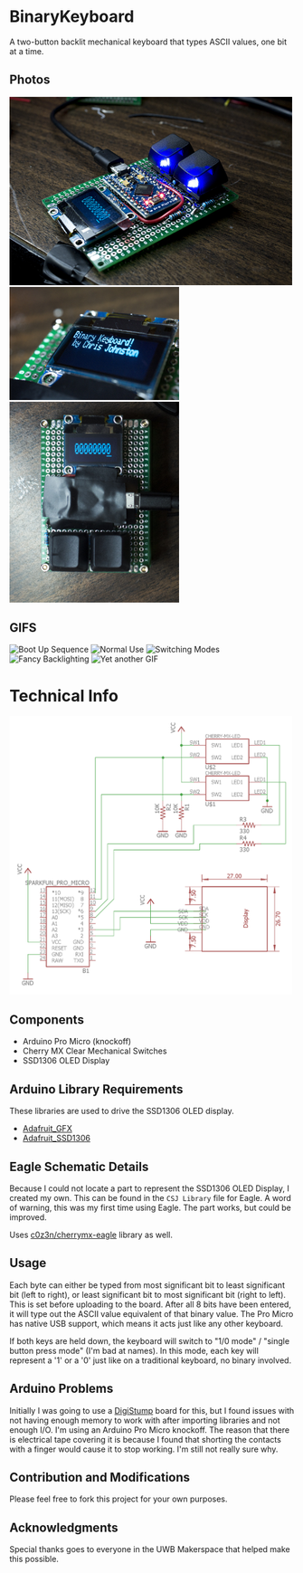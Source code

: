 # BinaryKeyboard
A two-button backlit mechanical keyboard that types ASCII values, one bit at a time.

## Photos

<img src="Images/binarykeyboard.jpg" alt="Photo of Binary Keyboard" Width="500" />
<img src="Images/screen.jpg" alt="Photo of Screen" Width="300" />
<img src="Images/topdown.jpg" alt="Top Down Photo" Width="300" />

## GIFS
<img src="https://thumbs.gfycat.com/FixedTangibleBluebottle-size_restricted.gif" alt="Boot Up Sequence"/>
<img src="https://thumbs.gfycat.com/FaithfulThoseCrossbill-size_restricted.gif" alt="Normal Use" />
<img src="https://thumbs.gfycat.com/LawfulSafeIndianrockpython-size_restricted.gif" alt="Switching Modes" />
<img src="https://thumbs.gfycat.com/InferiorShortIchidna-size_restricted.gif" alt="Fancy Backlighting" />
<img src="https://thumbs.gfycat.com/AcclaimedAdorableJaguar-size_restricted.gif" alt="Yet another GIF" />

# Technical Info

<img src="Schematic_small.png" alt="Image of Schematic" Width="500" />

## Components
- Arduino Pro Micro (knockoff)
- Cherry MX Clear Mechanical Switches
- SSD1306 OLED Display

## Arduino Library Requirements
These libraries are used to drive the SSD1306 OLED display.
- [Adafruit_GFX](https://github.com/adafruit/Adafruit-GFX-Library)
- [Adafruit_SSD1306](https://github.com/adafruit/Adafruit_SSD1306)

## Eagle Schematic Details
Because I could not locate a part to represent the SSD1306 OLED Display, I created my own. This can be found in the 
`CSJ Library` file for Eagle. A word of warning, this was my first time using Eagle. The part works, but could be improved.

Uses [c0z3n/cherrymx-eagle](https://github.com/c0z3n/cherrymx-eagle/) library as well.

## Usage
Each byte can either be typed from most significant bit to least significant bit (left to right), or least significant bit to most significant bit (right to left). This is set before uploading to the board.
After all 8 bits have been entered, it will type out the ASCII value equivalent of that binary value. The Pro Micro has native USB support,
which means it acts just like any other keyboard.

If both keys are held down, the keyboard will switch to "1/0 mode" / "single button press mode" (I'm bad at names).
In this mode, each key will represent a '1' or a '0' just like on a traditional keyboard, no binary involved.

## Arduino Problems
Initially I was going to use a [DigiStump](http://digistump.com/products/1) board for this, but I found issues with not having enough memory to work with after importing libraries and not enough I/O. I'm using an Arduino Pro Micro knockoff. The reason that there is electrical tape covering it is because I found that shorting the contacts with a finger would cause it to stop working. I'm still not really sure why.

## Contribution and Modifications
Please feel free to fork this project for your own purposes.

## Acknowledgments
Special thanks goes to everyone in the UWB Makerspace that helped make this possible.
